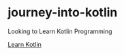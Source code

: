 # journey-into-kotlin
Looking to Learn Kotlin Programming

[Learn Kotlin](https://www.youtube.com/watch?v=EExSSotojVI&t=326s)
